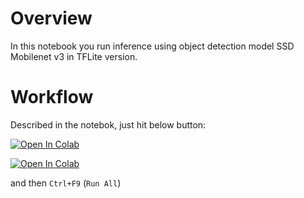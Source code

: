 # Overview
In this notebook you run inference using object detection model SSD Mobilenet v3 in TFLite version.

# Workflow
Described in the notebok, just hit below button:

[![Open In Colab](https://colab.research.google.com/assets/colab-badge.svg)](https://colab.research.google.com/github/marcin-ch/Object_Detection_SSD_MobilenetV3_TFLite/blob/master/Object_Detection_SSD_MobilenetV3_TFLite.ipynb)

[![Open In Colab](https://colab.research.google.com/assets/colab-badge.svg)](https://colab.research.google.com/github/marcin-ch/Object_Detection_SSD_MobilenetV3_TFLite/blob/main/Object_Detection_SSD_MobilenetV3_TFLite.ipynb)

and then `Ctrl+F9` (`Run All`)
